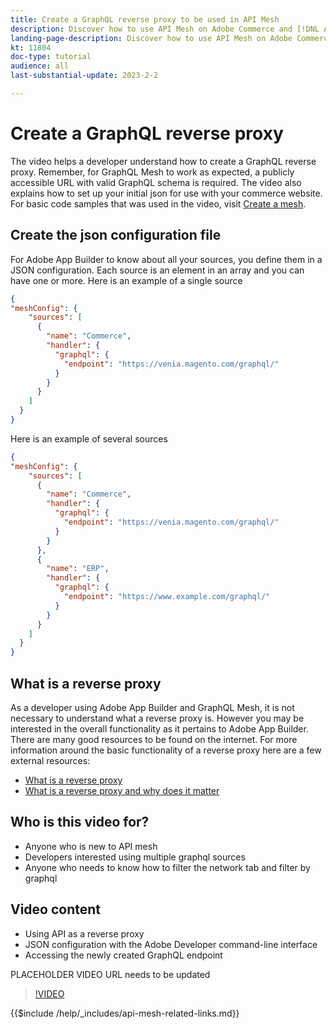 ```yaml
---
title: Create a GraphQL reverse proxy to be used in API Mesh
description: Discover how to use API Mesh on Adobe Commerce and [!DNL Adobe App Builder]. Learn about creating a GraphQL reverse proxy.
landing-page-description: Discover how to use API Mesh on Adobe Commerce and [!DNL Adobe App Builder]. Learn about creating a GraphQL revers proxy.
kt: 11804
doc-type: tutorial
audience: all
last-substantial-update: 2023-2-2

---
```

# Create a GraphQL reverse proxy

The video helps a developer understand how to create a GraphQL reverse proxy. Remember, for GraphQL Mesh to work as expected, a publicly accessible URL with valid GraphQL schema is required. The video also explains how to set up your initial json for use with your commerce website. For basic code samples that was used in the video, visit [Create a mesh](https://developer.adobe.com/graphql-mesh-gateway/gateway/create-mesh/#create-a-mesh-1).

## Create the json configuration file

For Adobe App Builder to know about all your sources, you define them in a JSON configuration. Each source is an element in an array and you can have one or more. Here is an example of a single source

```json
{
"meshConfig": {
    "sources": [
      {
        "name": "Commerce",
        "handler": {
          "graphql": {
            "endpoint": "https://venia.magento.com/graphql/"
          }
        }
      }
    ]
  }
}
```

Here is an example of several sources

```json
{
"meshConfig": {
    "sources": [
      {
        "name": "Commerce",
        "handler": {
          "graphql": {
            "endpoint": "https://venia.magento.com/graphql/"
          }
        }
      },
      {
        "name": "ERP",
        "handler": {
          "graphql": {
            "endpoint": "https://www.example.com/graphql/"
          }
        }
      }
    ]
  }
}
```

## What is a reverse proxy

As a developer using Adobe App Builder and GraphQL Mesh, it is not necessary to understand what a reverse proxy is. However you may be interested in the overall functionality as it pertains to Adobe App Builder. There are many good resources to be found on the internet.
For more information around the basic functionality of a reverse proxy here are a few external resources:

* [What is a reverse proxy](https://www.imperva.com/learn/performance/reverse-proxy/)
* [What is a reverse proxy and why does it matter](https://blog.hubspot.com/website/reverse-proxy)

## Who is this video for?

* Anyone who is new to API mesh
* Developers interested using multiple graphql sources
* Anyone who needs to know how to filter the network tab and filter by graphql

## Video content

* Using API as a reverse proxy
* JSON configuration with the Adobe Developer command-line interface
* Accessing the newly created GraphQL endpoint

PLACEHOLDER VIDEO URL needs to be updated
>[!VIDEO](https://video.tv.adobe.com/v/3414124)

{{$include /help/_includes/api-mesh-related-links.md}}

